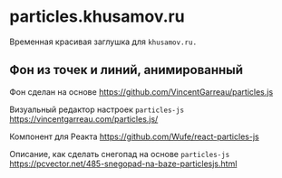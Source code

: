 particles.khusamov.ru
=====================

Временная красивая заглушка для `khusamov.ru.`

Фон из точек и линий, анимированный
----------------------------------

Фон сделан на основе 
https://github.com/VincentGarreau/particles.js

Визуальный редактор настроек `particles-js`
https://vincentgarreau.com/particles.js/

Компонент для Реакта
https://github.com/Wufe/react-particles-js

Описание, как сделать снегопад на основе `particles-js`
https://pcvector.net/485-snegopad-na-baze-particlesjs.html